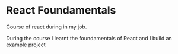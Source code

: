 # React Foundamentals
Course of react during in my job.

During the course I learnt the foundamentals of React and I build an example project
